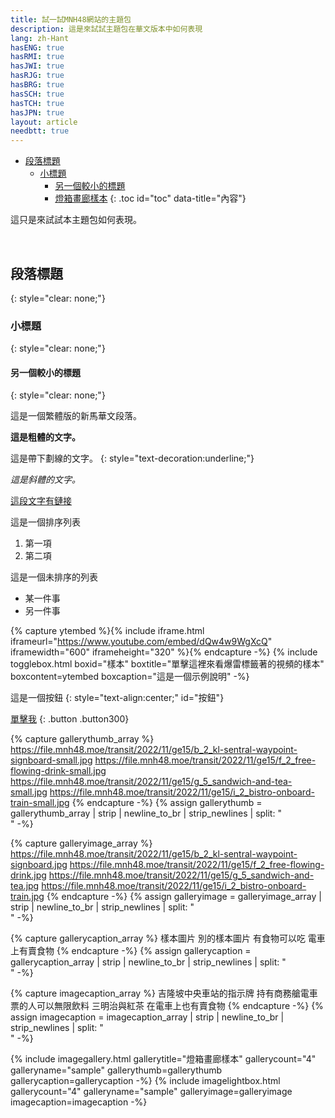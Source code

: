 ```yaml
---
title: 試一試MNH48網站的主題包
description: 這是來試試主題包在華文版本中如何表現
lang: zh-Hant
hasENG: true
hasRMI: true
hasJWI: true
hasRJG: true
hasBRG: true
hasSCH: true
hasTCH: true
hasJPN: true
layout: article
needbtt: true
---
```



- [段落標題](#段落標題)
  - [小標題](#小標題)
    - [另一個較小的標題](#另一個較小的標題)
    - [燈箱畫廊樣本](#燈箱畫廊樣本)
{: .toc id="toc" data-title="內容"}


這只是來試試本主題包如何表現。


&nbsp;


## 段落標題
{: style="clear: none;"}

### 小標題
{: style="clear: none;"}

#### 另一個較小的標題
{: style="clear: none;"}

這是一個繁體版的新馬華文段落。


**這是粗體的文字。**


這是帶下劃線的文字。
{: style="text-decoration:underline;"}


*這是斜體的文字。*


[這段文字有鏈接](#)


這是一個排序列表

1. 第一項
2. 第二項


這是一個未排序的列表

- 某一件事
- 另一件事


{% capture ytembed %}{% include iframe.html iframeurl="https://www.youtube.com/embed/dQw4w9WgXcQ" iframewidth="600" iframeheight="320" %}{% endcapture -%}
{% include togglebox.html boxid="樣本" boxtitle="單擊這裡來看爆雷標籤著的視頻的樣本" boxcontent=ytembed boxcaption="這是一個示例說明" -%}


這是一個按鈕
{: style="text-align:center;" id="按鈕"}

[單擊我](#按鈕)
{: .button .button300}


{% capture gallerythumb_array %}
https://file.mnh48.moe/transit/2022/11/ge15/b_2_kl-sentral-waypoint-signboard-small.jpg
https://file.mnh48.moe/transit/2022/11/ge15/f_2_free-flowing-drink-small.jpg
https://file.mnh48.moe/transit/2022/11/ge15/g_5_sandwich-and-tea-small.jpg
https://file.mnh48.moe/transit/2022/11/ge15/i_2_bistro-onboard-train-small.jpg
{% endcapture -%}
{% assign gallerythumb = gallerythumb_array | strip | newline_to_br | strip_newlines | split: "<br />" -%}

{% capture galleryimage_array %}
https://file.mnh48.moe/transit/2022/11/ge15/b_2_kl-sentral-waypoint-signboard.jpg
https://file.mnh48.moe/transit/2022/11/ge15/f_2_free-flowing-drink.jpg
https://file.mnh48.moe/transit/2022/11/ge15/g_5_sandwich-and-tea.jpg
https://file.mnh48.moe/transit/2022/11/ge15/i_2_bistro-onboard-train.jpg
{% endcapture -%}
{% assign galleryimage = galleryimage_array | strip | newline_to_br | strip_newlines | split: "<br />" -%}

{% capture gallerycaption_array %}
樣本圖片
別的樣本圖片
有食物可以吃
電車上有賣食物
{% endcapture -%}
{% assign gallerycaption = gallerycaption_array | strip | newline_to_br | strip_newlines | split: "<br />" -%}

{% capture imagecaption_array %}
吉隆坡中央車站的指示牌
持有商務艙電車票的人可以無限飲料
三明治與紅茶
在電車上也有賣食物
{% endcapture -%}
{% assign imagecaption = imagecaption_array | strip | newline_to_br | strip_newlines | split: "<br />" -%}

{% include imagegallery.html gallerytitle="燈箱畫廊樣本" gallerycount="4" galleryname="sample" gallerythumb=gallerythumb gallerycaption=gallerycaption -%}
{% include imagelightbox.html gallerycount="4" galleryname="sample" galleryimage=galleryimage imagecaption=imagecaption -%}


&nbsp;

